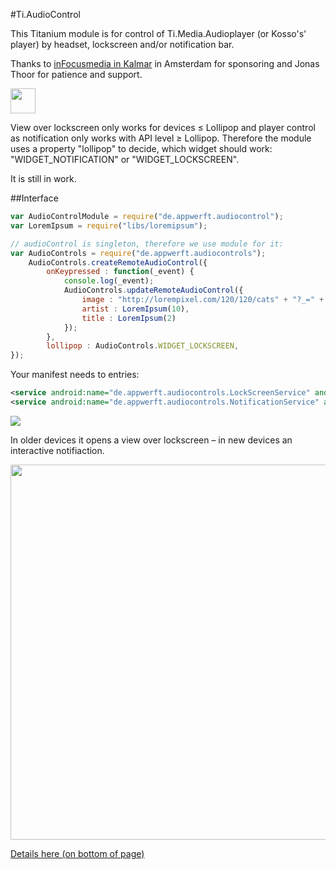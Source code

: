 #Ti.AudioControl


This Titanium module is for control of Ti.Media.Audioplayer (or Kosso's' player) by headset, lockscreen and/or notification bar.

Thanks to [inFocusmedia  in Kalmar](http://www.infocusmedia.se/app/)  in Amsterdam for sponsoring and Jonas Thoor for patience and support. 

 <img src="http://www.infocusmedia.se/wp-content/themes/ifom/images/logo_ifom_01.png" height=40/>


View over lockscreen only works for devices ≤ Lollipop and player control as notification only works with API level ≥ Lollipop. Therefore the module uses a property "lollipop" to decide, which widget should work: "WIDGET_NOTIFICATION" or "WIDGET_LOCKSCREEN".

It is still in work.

##Interface

```javascript
var AudioControlModule = require("de.appwerft.audiocontrol");
var LoremIpsum = require("libs/loremipsum");

// audioControl is singleton, therefore we use module for it:
var AudioControls = require("de.appwerft.audiocontrols");
    AudioControls.createRemoteAudioControl({
        onKeypressed : function(_event) {
            console.log(_event);
            AudioControls.updateRemoteAudioControl({
                image : "http://lorempixel.com/120/120/cats" + "?_=" + Math.random(),
                artist : LoremIpsum(10),
                title : LoremIpsum(2)
            });
        },
        lollipop : AudioControls.WIDGET_LOCKSCREEN,
});
```

Your manifest needs to entries:

```xml
<service android:name="de.appwerft.audiocontrols.LockScreenService" android:enabled="true" android:exported="true"/>
<service android:name="de.appwerft.audiocontrols.NotificationService" android:enabled="true" android:exported="true"/>
```


![](https://raw.githubusercontent.com/AppWerft/Ti.AudioControls/master/assets/audiocontrol.png)


In older devices it opens a view over lockscreen  – in new devices an interactive notifiaction.

<img src="https://raw.githubusercontent.com/AppWerft/Ti.AudioControls/master/assets/lsr.png" width="600">

[Details here (on bottom of page)](https://developer.android.com/about/versions/android-5.0-changes.html#Lockscreen+widget+support+removed)


